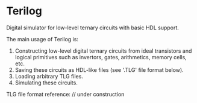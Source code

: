# Terilog
Digital simulator for low-level ternary circuits with basic HDL support.

The main usage of Terilog is:

1)  Constructing low-level digital ternary circuits from ideal transistors and logical primitives such as invertors, gates, arithmetics, memory cells, etc.
2)  Saving these circuits as HDL-like files (see '.TLG' file format below).
3)  Loading arbitrary TLG files.
4)  Simulating these circuits.

TLG file format reference:
// under construction
